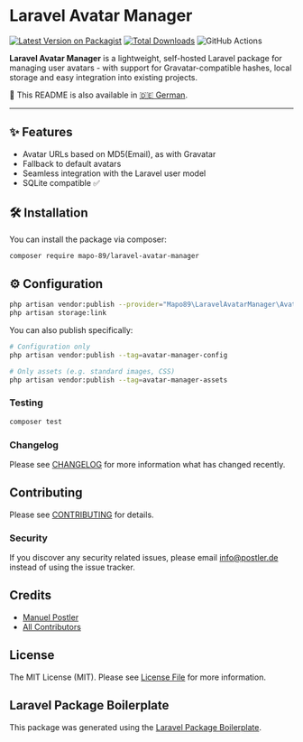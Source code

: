 # Laravel Avatar Manager

[![Latest Version on Packagist](https://img.shields.io/packagist/v/mapo-89/laravel-avatar-manager.svg?style=flat-square)](https://packagist.org/packages/mapo-89/laravel-avatar-manager)
[![Total Downloads](https://img.shields.io/packagist/dt/mapo-89/laravel-avatar-manager.svg?style=flat-square)](https://packagist.org/packages/mapo-89/laravel-avatar-manager)
![GitHub Actions](https://github.com/mapo-89/laravel-avatar-manager/actions/workflows/main.yml/badge.svg)

**Laravel Avatar Manager** is a lightweight, self-hosted Laravel package for managing user avatars - with support for Gravatar-compatible hashes, local storage and easy integration into existing projects.

📖 This README is also available in [🇩🇪 German](README.de.md).

---

## ✨ Features

- Avatar URLs based on MD5(Email), as with Gravatar
- Fallback to default avatars
- Seamless integration with the Laravel user model
- SQLite compatible ✅


## 🛠️ Installation

You can install the package via composer:

```bash
composer require mapo-89/laravel-avatar-manager
```

## ⚙️ Configuration

```bash
php artisan vendor:publish --provider="Mapo89\LaravelAvatarManager\AvatarManagerServiceProvider"
php artisan storage:link
```
You can also publish specifically:

```bash
# Configuration only
php artisan vendor:publish --tag=avatar-manager-config

# Only assets (e.g. standard images, CSS)
php artisan vendor:publish --tag=avatar-manager-assets

```

### Testing

```bash
composer test
```

### Changelog

Please see [CHANGELOG](CHANGELOG.md) for more information what has changed recently.

## Contributing

Please see [CONTRIBUTING](CONTRIBUTING.md) for details.

### Security

If you discover any security related issues, please email info@postler.de instead of using the issue tracker.

## Credits

-   [Manuel Postler](https://github.com/mapo-89)
-   [All Contributors](../../contributors)

## License

The MIT License (MIT). Please see [License File](LICENSE.md) for more information.

## Laravel Package Boilerplate

This package was generated using the [Laravel Package Boilerplate](https://laravelpackageboilerplate.com).
